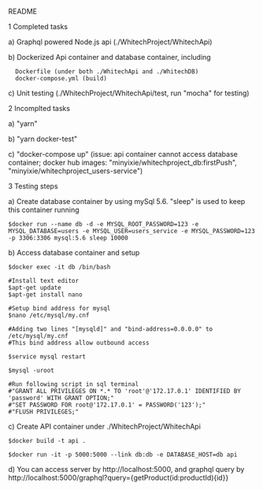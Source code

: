 README


1 Completed tasks

  a) Graphql powered Node.js api (./WhitechProject/WhitechApi)

  b) Dockerized Api container and database container, including

      Dockerfile (under both ./WhitechApi and ./WhitechDB)
      docker-compose.yml (build)

  c) Unit testing (./WhitechProject/WhitechApi/test, run "mocha" for testing)

2 Incomplted tasks
  
  a) "yarn" 

  b) "yarn docker-test"

  c) "docker-compose up" (issue: api container cannot access database container; docker hub images: "minyixie/whitechproject_db:firstPush", "minyixie/whitechproject_users-service")

3 Testing steps

  a) Create database container by using mySql 5.6. "sleep" is used to keep this container running

  	$docker run --name db -d -e MYSQL_ROOT_PASSWORD=123 -e MYSQL_DATABASE=users -e MYSQL_USER=users_service -e MYSQL_PASSWORD=123 -p 3306:3306 mysql:5.6 sleep 10000

  b) Access database container and setup 

    $docker exec -it db /bin/bash

    #Install text editor
    $apt-get update
    $apt-get install nano

    #Setup bind address for mysql
    $nano /etc/mysql/my.cnf

    #Adding two lines "[mysqld]" and "bind-address=0.0.0.0" to /etc/mysql/my.cnf
    #This bind address allow outbound access

    $service mysql restart

    $mysql -uroot

    #Run following script in sql terminal 
    #"GRANT ALL PRIVILEGES ON *.* TO 'root'@'172.17.0.1' IDENTIFIED BY 'password' WITH GRANT OPTION;"
    #"SET PASSWORD FOR root@'172.17.0.1' = PASSWORD('123');"
    #"FLUSH PRIVILEGES;"

  c) Create API container under ./WhitechProject/WhitechApi

  	$docker build -t api .

  	$docker run -it -p 5000:5000 --link db:db -e DATABASE_HOST=db api

  d) You can access server by http://localhost:5000, and graphql query by http://localhost:5000/graphql?query={getProduct(id:productId){id}}

